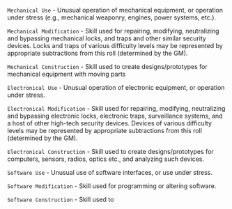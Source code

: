 `Mechanical Use` - Unusual operation of mechanical equipment, or operation under stress (e.g., mechanical weaponry, engines, power systems, etc.).

`Mechanical Modification` - Skill used for repairing, modifying, neutralizing and bypassing mechanical locks, and traps and other similar security devices. Locks and traps of various difficulty levels may be represented by appropriate subtractions from this roll (determined by the GM).

`Mechanical Construction` - Skill used to create designs/prototypes for mechanical equipment with moving parts

`Electronical Use` - Unusual operation of electronic equipment, or operation under stress.

`Electronical Modification` - Skill used for repairing, modifying, neutralizing and bypassing electronic locks, electronic traps, surveillance systems, and a host of other high-tech security devices. Devices of various difficulty levels may be represented by appropriate subtractions from this roll (determined by the GM).

`Electronical Construction` - Skill used to create designs/prototypes for computers, sensors, radios, optics etc., and analyzing such devices.

`Software Use` - Unusual use of software interfaces, or use under stress.

`Software Modification` - Skill used for programming or altering software.

`Software Construction` - Skill used to 
